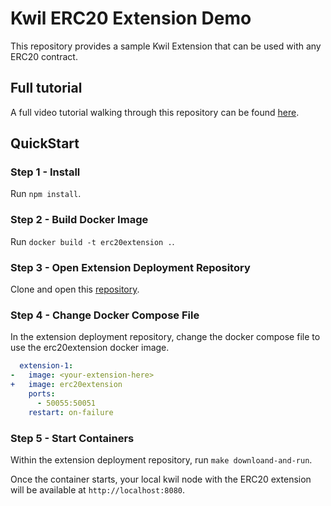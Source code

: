 # Kwil ERC20 Extension Demo

This repository provides a sample Kwil Extension that can be used with any ERC20 contract.

## Full tutorial

A full video tutorial walking through this repository can be found [here](https://www.youtube.com/watch?v=yRek7O5h7qM&t=2s).

## QuickStart

### Step 1 - Install

Run `npm install`.

### Step 2 - Build Docker Image

Run `docker build -t erc20extension .`.

### Step 3 - Open Extension Deployment Repository

Clone and open this [repository](https://github.com/kwilteam/extension-deployment-template).

### Step 4 - Change Docker Compose File

In the extension deployment repository, change the docker compose file to use the erc20extension docker image.

```yaml
  extension-1:
-   image: <your-extension-here>
+   image: erc20extension
    ports:
      - 50055:50051
    restart: on-failure

```

### Step 5 - Start Containers

Within the extension deployment repository, run `make downloand-and-run`.

Once the container starts, your local kwil node with the ERC20 extension will be available at `http://localhost:8080`.
